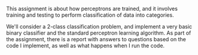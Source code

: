 This assignment is about how perceptrons are trained, and it involves training and testing to perform classification of data into categories.

We'll consider a 2-class classification problem, and implement a very basic binary classifier and the standard perceptron learning algorithm. As part of the assignment, there is a report with answers to questions based on the code I implement, as well as what happens when I run the code.
